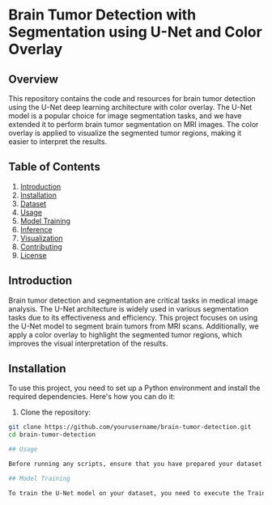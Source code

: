 # Brain Tumor Detection with Segmentation using U-Net and Color Overlay

## Overview

This repository contains the code and resources for brain tumor detection using the U-Net deep learning architecture with color overlay. The U-Net model is a popular choice for image segmentation tasks, and we have extended it to perform brain tumor segmentation on MRI images. The color overlay is applied to visualize the segmented tumor regions, making it easier to interpret the results.

## Table of Contents

1. [Introduction](#introduction)
2. [Installation](#installation)
3. [Dataset](#dataset)
4. [Usage](#usage)
5. [Model Training](#model-training)
6. [Inference](#inference)
7. [Visualization](#visualization)
8. [Contributing](#contributing)
9. [License](#license)

## Introduction

Brain tumor detection and segmentation are critical tasks in medical image analysis. The U-Net architecture is widely used in various segmentation tasks due to its effectiveness and efficiency. This project focuses on using the U-Net model to segment brain tumors from MRI scans. Additionally, we apply a color overlay to highlight the segmented tumor regions, which improves the visual interpretation of the results.

## Installation

To use this project, you need to set up a Python environment and install the required dependencies. Here's how you can do it:

1. Clone the repository:

```bash
git clone https://github.com/yourusername/brain-tumor-detection.git
cd brain-tumor-detection

## Usage

Before running any scripts, ensure that you have prepared your dataset as described in the [Dataset](#dataset) section.

## Model Training

To train the U-Net model on your dataset, you need to execute the Training Section in the `segmentation.ipynb`. You can customize the training parameters in the notebook, such as batch size, learning rate, and number of epochs.

